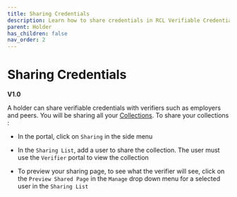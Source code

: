 ```yaml
---
title: Sharing Credentials
description: Learn how to share credentials in RCL Verifiable Credentials.
parent: Holder
has_children: false
nav_order: 2
---
```


# Sharing Credentials
**V1.0**

A holder can share verifiable credentials with verifiers such as employers and peers. You will be sharing all your [Collections](/holder/credentials.md#collections). To share your collections :

- In the portal, click on ``Sharing`` in the side menu

- In the ``Sharing List``, add a user to share the collection. The user must use the ``Verifier`` portal to view the collection

- To preview your sharing page, to see what the verifier will see, click on the ``Preview Shared Page`` in the ``Manage`` drop down menu for a selected user in the ``Sharing List``
